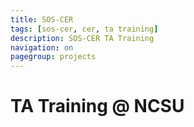 ```yaml
---
title: SOS-CER 
tags: [sos-cer, cer, ta training]
description: SOS-CER TA Training
navigation: on
pagegroup: projects
---
```


# TA Training @ NCSU